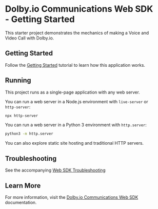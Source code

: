 # Dolby.io Communications Web SDK - Getting Started

This starter project demonstrates the mechanics of making a Voice and Video Call with Dolby.io.

## Getting Started

Follow the [Getting Started](https://docs.dolby.io/communications-apis/docs/getting-started-with-the-javascript-sdk) tutorial to learn how this application works.

## Running

This project runs as a single-page application with any web server.

You can run a web server in a Node.js environment with `live-server` or `http-server`:

```bash
npx http-server
```

You can run a web server in a Python 3 environment with `http.server`:

```bash
python3 -m http.server
```

You can also explore static site hosting and traditional HTTP servers.

## Troubleshooting

See the accompanying [Web SDK Troubleshooting](https://docs.dolby.io/communications-apis/docs/getting-started-with-the-javascript-sdk#troubleshooting)

## Learn More

For more information, visit the [Dolby.io Communications Web SDK](https://docs.dolby.io/communications-apis/docs/js-overview) documentation.
